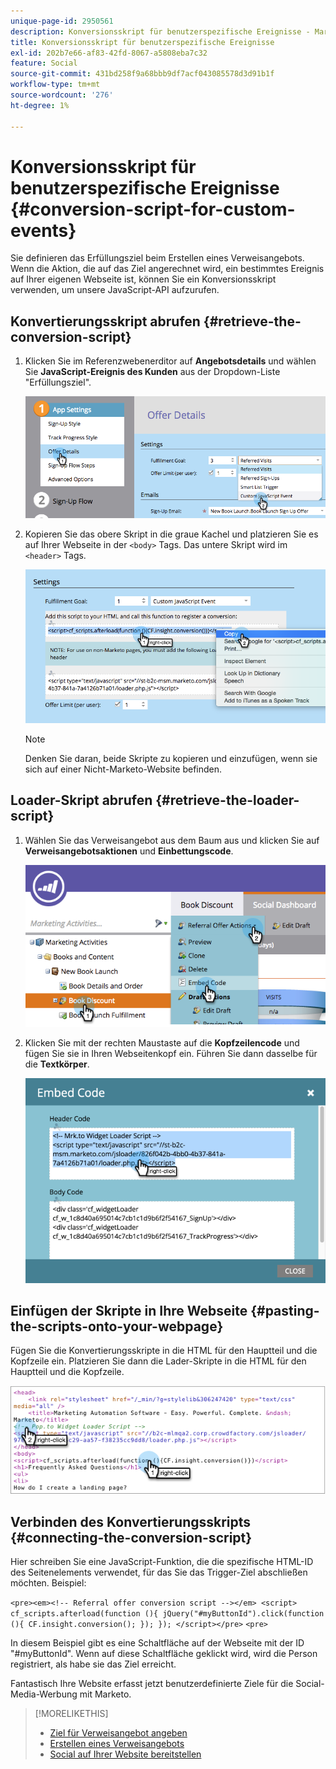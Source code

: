```yaml
---
unique-page-id: 2950561
description: Konversionsskript für benutzerspezifische Ereignisse - Marketo-Dokumente - Produktdokumentation
title: Konversionsskript für benutzerspezifische Ereignisse
exl-id: 202b7e66-af83-42fd-8067-a5808eba7c32
feature: Social
source-git-commit: 431bd258f9a68bbb9df7acf043085578d3d91b1f
workflow-type: tm+mt
source-wordcount: '276'
ht-degree: 1%

---
```


# Konversionsskript für benutzerspezifische Ereignisse {#conversion-script-for-custom-events}

Sie definieren das Erfüllungsziel beim Erstellen eines Verweisangebots. Wenn die Aktion, die auf das Ziel angerechnet wird, ein bestimmtes Ereignis auf Ihrer eigenen Webseite ist, können Sie ein Konversionsskript verwenden, um unsere JavaScript-API aufzurufen.

## Konvertierungsskript abrufen {#retrieve-the-conversion-script}

1. Klicken Sie im Referenzwebenerditor auf **Angebotsdetails** und wählen Sie **JavaScript-Ereignis des Kunden** aus der Dropdown-Liste &quot;Erfüllungsziel&quot;.

   ![](assets/image2015-4-20-17-3a22-3a15.png)

1. Kopieren Sie das obere Skript in die graue Kachel und platzieren Sie es auf Ihrer Webseite in der `<body>` Tags. Das untere Skript wird im `<header>` Tags.

   ![](assets/image2015-4-20-17-3a29-3a7.png)

   >[!NOTE]
   >
   >Denken Sie daran, beide Skripte zu kopieren und einzufügen, wenn sie sich auf einer Nicht-Marketo-Website befinden.

## Loader-Skript abrufen {#retrieve-the-loader-script}

1. Wählen Sie das Verweisangebot aus dem Baum aus und klicken Sie auf **Verweisangebotsaktionen** und **Einbettungscode**.

   ![](assets/image2015-4-20-17-3a34-3a46.png)

1. Klicken Sie mit der rechten Maustaste auf die **Kopfzeilencode** und fügen Sie sie in Ihren Webseitenkopf ein. Führen Sie dann dasselbe für die **Textkörper**.

   ![](assets/image2015-4-20-20-3a49-3a19.png)

## Einfügen der Skripte in Ihre Webseite {#pasting-the-scripts-onto-your-webpage}

Fügen Sie die Konvertierungsskripte in die HTML für den Hauptteil und die Kopfzeile ein. Platzieren Sie dann die Lader-Skripte in die HTML für den Hauptteil und die Kopfzeile.

![](assets/image2015-4-20-21-3a0-3a16.png)

## Verbinden des Konvertierungsskripts {#connecting-the-conversion-script}

Hier schreiben Sie eine JavaScript-Funktion, die die spezifische HTML-ID des Seitenelements verwendet, für das Sie das Trigger-Ziel abschließen möchten. Beispiel:

`<pre><em><!-- Referral offer conversion script --></em> <script> cf_scripts.afterload(function (){ jQuery("#myButtonId").click(function (){ CF.insight.conversion(); }); }); </script></pre>` `<pre>`

In diesem Beispiel gibt es eine Schaltfläche auf der Webseite mit der ID &quot;#myButtonId&quot;. Wenn auf diese Schaltfläche geklickt wird, wird die Person registriert, als habe sie das Ziel erreicht.

Fantastisch Ihre Website erfasst jetzt benutzerdefinierte Ziele für die Social-Media-Werbung mit Marketo.

>[!MORELIKETHIS]
>
>* [Ziel für Verweisangebot angeben](/help/marketo/product-docs/demand-generation/social/referral-offers/specify-goal-for-referral-offer.md)
>* [Erstellen eines Verweisangebots](/help/marketo/product-docs/demand-generation/social/referral-offers/create-a-referral-offer.md)
>* [Social auf Ihrer Website bereitstellen](/help/marketo/product-docs/demand-generation/social/social-functions/deploy-social-on-your-website.md)

